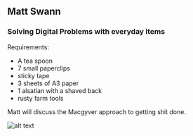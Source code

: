 ## Matt Swann

### Solving Digital Problems with everyday items

Requirements:
* A tea spoon
* 7 small paperclips
* sticky tape
* 3 sheets of A3 paper
* 1 alsatian with a shaved back
* rusty farm tools

Matt will discuss the Macgyver approach to getting shit done.

![alt text](http://cdn.collider.com/wp-content/uploads/2015/10/macgyver-image.jpg 'Macgyver')
